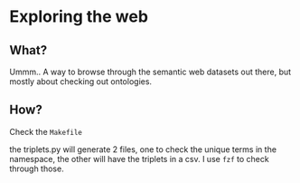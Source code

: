 # Exploring the web

## What?

Ummm.. A way to browse through the semantic web datasets out there, but mostly about checking out ontologies.

## How?

Check the `Makefile`

the triplets.py will generate 2 files, one to check the unique terms in the namespace, the other will have the triplets in a csv. I use `fzf` to check through those.


